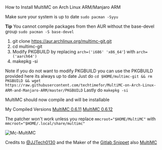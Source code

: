 How to Install MultiMC on Arch Linux ARM/Manjaro ARM

Make sure your system is up to date `sudo pacman -Syyu`

**Tip** You cannot compile packages from then AUR without the base-devel group `sudo pacman -S base-devel`

1. git clone https://aur.archlinux.org/multimc-git.git
2. cd multimc-git
 3. Modify PKGBUILD by replacing `arch=('i686' 'x86_64'`) with `arch=('aarch64')`
 4. makepkg -si
 
 Note if you do not want to modify PKGBUILD you can use the PKGBUILD provided here its always up to date
 Just do `cd $HOME/multimc-git && rm PKGBUILD && wget https://raw.githubusercontent.com/techtimefor/MultiMC-on-Arch-Linux-ARM-and-Manjaro-ARM/master/PKGBUILD`
 Lastly do `makepkg -si`

MultiMC should now compile and will be installable

My Compiled Versions
[MultiMC 0.6.11](https://github.com/techtimefor/MultiMC-on-Arch-Linux-ARM-and-Manjaro-ARM/releases/tag/1.0)
[MultiMC 0.6.12](https://github.com/techtimefor/MultiMC-on-Arch-Linux-ARM-and-Manjaro-ARM/releases/tag/1.5)

The patcher won't work unless you replace `mmcroot="$HOME/MultiMC"` with
`mmcroot="$HOME/.local/share/multimc"`

![Mc-MultiMC](https://user-images.githubusercontent.com/51377400/88114013-e3814480-cbaa-11ea-9e22-cd7e47e40ee7.png)

Credits to [@JJTech0130](https://github.com/JJTech0130) and the Maker of the [Gitlab Snippet](https://gitlab.com/snippets/1933165)
also [MultiMC](https://github.com/MultiMC/MultiMC5)
 
